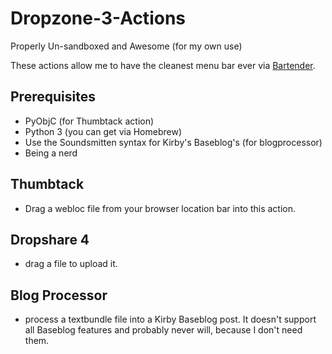# Dropzone-3-Actions
Properly Un-sandboxed and Awesome (for my own use)

These actions allow me to have the cleanest menu bar ever via [Bartender](http://macbartender.com).

## Prerequisites 

- PyObjC (for Thumbtack action)
- Python 3 (you can get via Homebrew)
- Use the Soundsmitten syntax for Kirby's Baseblog's (for blogprocessor)
- Being a nerd

## Thumbtack
- Drag a webloc file from your browser location bar into this action.

## Dropshare 4
- drag a file to upload it.

## Blog Processor
- process a textbundle file into a Kirby Baseblog post. It doesn't support all Baseblog features and probably never will, because I don't need them.


